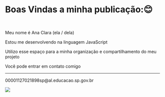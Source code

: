<h1>Boas Vindas a minha publicação:😊</h1>
<br>
<p>Meu nome é Ana Clara (ela / dela) <br></p>
<p>Estou me desenvolvendo na linguagem JavaScript </p>
<p>Utilizo esse espaço para a minha organização e compartilhamento do meu projeto</p>
<p>Você pode entrar em contato comigo</p>
<hr>
00001127021898sp@al.educacao.sp.gov.br

![](https://i.pinimg.com/originals/4b/c7/d5/4bc7d5468b29849560b1c4dfec744446.gif)
